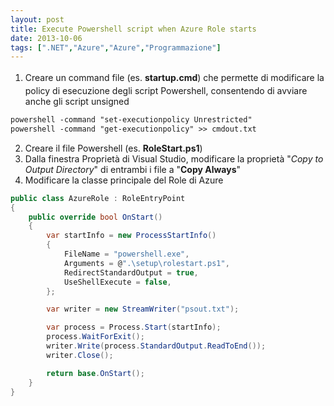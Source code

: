 ```yaml
---
layout: post
title: Execute Powershell script when Azure Role starts
date: 2013-10-06
tags: [".NET","Azure","Azure","Programmazione"]
---
```


1.  <span style="line-height: 1.7em;">Creare un command file (es. </span>**startup.cmd**<span style="line-height: 1.7em;">) che permette di modificare la policy di esecuzione degli script Powershell, consentendo di avviare anche gli script unsigned</span>
``` ps
powershell -command "set-executionpolicy Unrestricted" 
powershell -command "get-executionpolicy" >> cmdout.txt
```

2.  Creare il file Powershell (es. **RoleStart.ps1**)
3.  Dalla finestra Proprietà di Visual Studio, modificare la proprietà "_Copy to Output Directory_" di entrambi i file a "**Copy Always**"
4.  Modificare la classe principale del Role di Azure
``` cs
public class AzureRole : RoleEntryPoint
{
    public override bool OnStart()
    {
        var startInfo = new ProcessStartInfo()
        {
            FileName = "powershell.exe",
            Arguments = @".\setup\rolestart.ps1",
            RedirectStandardOutput = true,
            UseShellExecute = false,
        };

        var writer = new StreamWriter("psout.txt");

        var process = Process.Start(startInfo);
        process.WaitForExit();
        writer.Write(process.StandardOutput.ReadToEnd());
        writer.Close();

        return base.OnStart();
    }
}
``` 
